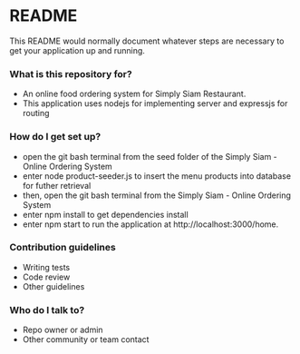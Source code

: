 # README #

This README would normally document whatever steps are necessary to get your application up and running.

### What is this repository for? ###

* An online food ordering system for Simply Siam Restaurant.
* This application uses nodejs for implementing server and expressjs for routing

### How do I get set up? ###

* open the git bash terminal from the seed folder of the Simply Siam - Online Ordering System
* enter node product-seeder.js to insert the menu products into database for futher retrieval
* then, open the git bash terminal from the Simply Siam - Online Ordering System
* enter npm install to get dependencies install
* enter npm start to run the application at http://localhost:3000/home.

### Contribution guidelines ###

* Writing tests
* Code review
* Other guidelines

### Who do I talk to? ###

* Repo owner or admin
* Other community or team contact
